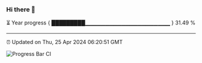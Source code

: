 ### Hi there 👋

⏳ Year progress { █████████▁▁▁▁▁▁▁▁▁▁▁▁▁▁▁▁▁▁▁▁▁ } 31.49 %

---

⏰ Updated on Thu, 25 Apr 2024 06:20:51 GMT

![Progress Bar CI](https://github.com/liununu/liununu/workflows/Progress%20Bar%20CI/badge.svg)
